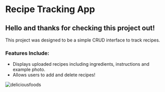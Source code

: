 # Recipe Tracking App
## Hello and thanks for checking this project out!

This project was designed to be a simple CRUD interface to track recipes.

### Features Include: 
+ Displays uploaded recipes including ingredients, instructions and example photo.
+ Allows users to add and delete recipes!

![deliciousfoods](https://user-images.githubusercontent.com/109480452/235232928-bcc51b55-7f3c-438b-a793-7033f02bf871.png)

